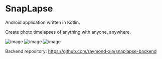 # SnapLapse 
Android application written in Kotlin.

Create photo timelapses of anything with anyone, anywhere.

![image](https://github.com/Raymond-Xia/snaplapse-android/assets/32081318/975774df-7583-415e-8f96-e88439cfb856)
![image](https://github.com/Raymond-Xia/snaplapse-android/assets/32081318/84ff1bc9-20ee-4d47-b0a6-c0c61d4f4ed5)
![image](https://github.com/Raymond-Xia/snaplapse-android/assets/32081318/3948c70d-28cb-4a88-8ede-a4d8a8aaca44)

Backend repository: https://github.com/raymond-xia/snaplapse-backend
